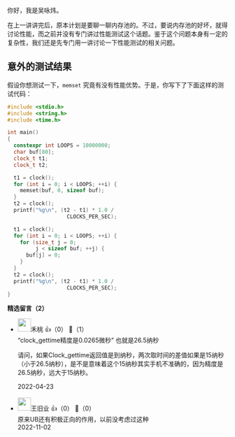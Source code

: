 你好，我是吴咏炜。

在上一讲讲完后，原本计划是要聊一聊内存池的。不过，要说内存池的好坏，就得讨论性能，而之前并没有专门讲过性能测试这个话题。鉴于这个问题本身有一定的复杂性，我们还是先专门用一讲讨论一下性能测试的相关问题。

## 意外的测试结果

假设你想测试一下，`memset` 究竟有没有性能优势。于是，你写下了下面这样的测试代码：

```cpp
#include <stdio.h>
#include <string.h>
#include <time.h>

int main()
{
  constexpr int LOOPS = 10000000;
  char buf[80];
  clock_t t1;
  clock_t t2;

  t1 = clock();
  for (int i = 0; i < LOOPS; ++i) {
    memset(buf, 0, sizeof buf);
  }
  t2 = clock();
  printf("%g\n", (t2 - t1) * 1.0 /
                   CLOCKS_PER_SEC);

  t1 = clock();
  for (int i = 0; i < LOOPS; ++i) {
    for (size_t j = 0;
         j < sizeof buf; ++j) {
      buf[j] = 0;
    }
  }
  t2 = clock();
  printf("%g\n", (t2 - t1) * 1.0 /
                   CLOCKS_PER_SEC);
}
```
<div><strong>精选留言（2）</strong></div><ul>
<li><img src="https://static001.geekbang.org/account/avatar/00/16/8c/df/77acb793.jpg" width="30px"><span>禾桃</span> 👍（0） 💬（1）<div>“clock_gettime精度是0.0265微秒”
也就是26.5纳秒

请问，如果Clock_gettime返回值是到纳秒，两次取时间的差值如果是15纳秒（小于26.5纳秒），是不是意味着这个15纳秒其实手机不准确的，因为精度是26.5纳秒，远大于15纳秒。</div>2022-04-23</li><br/><li><img src="https://static001.geekbang.org/account/avatar/00/0f/75/54/73cc7f73.jpg" width="30px"><span>王旧业</span> 👍（0） 💬（0）<div>原来UB还有积极正向的作用，以前没考虑过这种</div>2022-11-02</li><br/>
</ul>